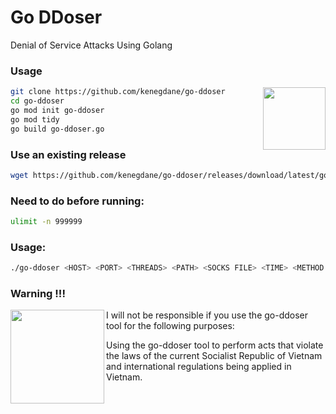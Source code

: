# Go DDoser
Denial of Service Attacks Using Golang

### Usage
<img src="https://imgur.com/aARCzV9.png" align="right" height="100">

```bash
git clone https://github.com/kenegdane/go-ddoser
cd go-ddoser
go mod init go-ddoser
go mod tidy
go build go-ddoser.go
```

### Use an existing release
```bash
wget https://github.com/kenegdane/go-ddoser/releases/download/latest/go-ddoser
```

### Need to do before running:
```bash
ulimit -n 999999
```

### Usage:
```bash
./go-ddoser <HOST> <PORT> <THREADS> <PATH> <SOCKS FILE> <TIME> <METHOD GET/HEAD> 
```

### Warning !!!
<img src="https://imgur.com/CJjf1yk.png" align="left" height="150">
I will not be responsible if you use the go-ddoser tool for the following purposes:

Using the go-ddoser tool to perform acts that violate the laws of the current Socialist Republic of Vietnam and international regulations being applied in Vietnam.
